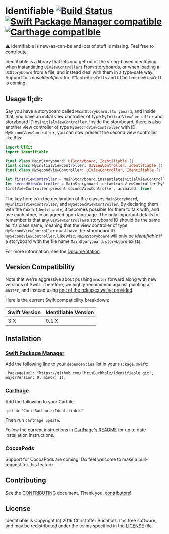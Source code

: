 # Identifiable [![Build Status](https://travis-ci.org/ChrisBuchholz/Identifiable.svg?branch=master)](https://travis-ci.org/ChrisBuchholz/Identifiable) [![Swift Package Manager compatible](https://img.shields.io/badge/Swift%20Package%20Manager-compatible-brightgreen.svg)](https://github.com/apple/swift-package-manager) [![Carthage compatible](https://img.shields.io/badge/Carthage-compatible-4BC51D.svg?style=flat)](https://github.com/Carthage/Carthage)

⚠️ Identifiable is new-as-can-be and lots of stuff is missing. Feel free to
[contribute][CONTRIBUTING].

Identifiable is a library that lets you get rid of the string-based identifying
when instantiating `UIViewControllers` from storyboards, or when loading a
`UIStoryboard` from a file, and instead deal with them in a type-safe way.
Support for *reuseIdentifiers* for `UITableViewCells` and `UICollectionViewCell`
is coming. 

## Usage tl;dr:

Say you have a storyboard called `MainStoryboard.storyboard`, and inside that,
you have an initial view controller of type `MyInitialViewController` and
storyboard ID `MyInitialViewController`. Inside the storyboard, there is also
another view controller of type `MySecondViewController` with ID
`MySecondViewController`, you can now present the second view controller like
this:

```swift
import UIKit
import Identifiable

final class MainStoryboard: UIStoryboard, Identifiable {}
final class MyInitialViewController: UIViewController, Identifiable {}
final class MySecondViewController: UIViewController, Identifiable {}

let firstViewController = MainStoryboard.instantiateInitialViewController(MyInitialViewController.self) 
let secondViewController = MainStoryboard.instantiateViewController(MySecondViewController.self)
firstViewController.present(secondViewController, animated: true)
```

The key here is in the declaration of the classes `MainStoryboard`,
`MyInitialViewController`, and `MySecondViewController`.
By declaring them with the mixin `Identifiable`, it becomes possible for
them to talk with, and use each other, in an agreed upon language. The only
important details to remember is that any `UIViewController`s storyboard
ID should be the same as it's class name, meaning that the view controller of
type `MySecondViewController` must have the storyboard ID
`MySecondViewController`. Likewise, `MainStoryboard` will only be
*identifiable* if a storyboard with the file name `MainStoryboard.storyboard`
exists.

For more information, see the [Documentation](DOCUMENTATION.md).

## Version Compatibility

Note that we're aggressive about pushing `master` forward along with new
versions of Swift. Therefore, we highly recommend against pointing at `master`,
and instead using [one of the releases we've provided][releases].

Here is the current Swift compatibility breakdown:

| Swift Version | Identifiable Version |
| ------------- | -------------------- |
| 3.X           | 0.1.X                |


[releases]: https://github.com/ChrisBuchholz/Identifiable/releases

## Installation

### [Swift Package Manager]

[Swift Package Manager]: https://swift.org/package-manager/

Add the following line to your `dependencies` list in your `Package.swift`:

```
.Package(url: "https://github.com/ChrisBuchholz/Identifiable.git",
majorVersion: 0, minor: 1),
```

### [Carthage]

[Carthage]: https://github.com/Carthage/Carthage

Add the following to your Cartfile:

```
github "ChrisBuchholz/Identifiable"
```

Then run `carthage update`.

Follow the current instructions in [Carthage's README][carthage-installation]
for up to date installation instructions.

[carthage-installation]: https://github.com/Carthage/Carthage#adding-frameworks-to-an-application

### CocoaPods

Support for CocoaPods are coming. Do feel welcome to make a pull-request for
this feature.

## Contributing

See the [CONTRIBUTING] document. Thank you, [contributors]!

[CONTRIBUTING]: CONTRIBUTING.md
[contributors]: https://github.com/ChrisBuchholz/Identifiable/graphs/contributors

## License

Identifiable is Copyright (c) 2016 Christoffer Buchholz. It is free software, and
may be redistributed under the terms specified in the [LICENSE] file.

[LICENSE]: /LICENSE
